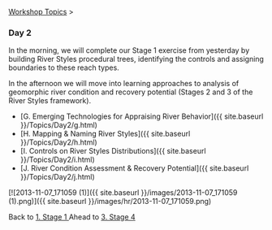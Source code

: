[Workshop Topics](http://riverstyles.joewheaton.org/workshop-topics)‎ > ‎

### Day 2



In the morning, we will complete our Stage 1 exercise from yesterday by building River Styles procedural trees, identifying the controls and assigning boundaries to these reach types. 

In the afternoon we will move into learning approaches to analysis of geomorphic river condition and recovery potential (Stages 2 and 3 of the River Styles framework). 

* [G. Emerging Technologies for Appraising River Behavior]({{ site.baseurl }}/Topics/Day2/g.html)
* [H. Mapping & Naming River Styles]({{ site.baseurl }}/Topics/Day2/h.html)
* [I. Controls on River Styles Distributions]({{ site.baseurl }}/Topics/Day2/i.html)
* [J. River Condition Assessment & Recovery Potential]({{ site.baseurl }}/Topics/Day2/j.html)

[![2013-11-07_171059 (1)]({{ site.baseurl }}/images/2013-11-07_171059 (1).png)]({{ site.baseurl }}/images/hr/2013-11-07_171059.png)



Back to [1. Stage 1](https://sites.google.com/a/joewheaton.org/riverstyles/workshop-topics/goog_182875382)[  ](https://sites.google.com/a/joewheaton.org/riverstyles/workshop-topics/stage1)      Ahead to [3. Stage 4](https://sites.google.com/a/joewheaton.org/riverstyles/workshop-topics/designing-monitoring-restoration-projects-with-beaver-wedneday)

